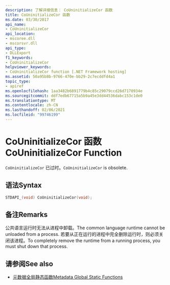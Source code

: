 ```yaml
---
description: 了解详细信息： CoUninitializeCor 函数
title: CoUninitializeCor 函数
ms.date: 03/30/2017
api_name:
- CoUninitializeCor
api_location:
- mscoree.dll
- mscorsvr.dll
api_type:
- DLLExport
f1_keywords:
- CoUninitializeCor
helpviewer_keywords:
- CoUninitializeCor function [.NET Framework hosting]
ms.assetid: 50a95b8b-9766-470e-bb29-2c7ecddfd4a1
topic_type:
- apiref
ms.openlocfilehash: 1aa3482b6891779b4c85c29079ccd26d7170934e
ms.sourcegitcommit: ddf7edb67715a5b9a45e3dd44536dabc153c1de0
ms.translationtype: MT
ms.contentlocale: zh-CN
ms.lasthandoff: 02/06/2021
ms.locfileid: "99746199"
---
```

# <a name="couninitializecor-function"></a><span data-ttu-id="98a7f-103">CoUninitializeCor 函数</span><span class="sxs-lookup"><span data-stu-id="98a7f-103">CoUninitializeCor Function</span></span>

<span data-ttu-id="98a7f-104">`CoUninitializeCor` 已过时。</span><span class="sxs-lookup"><span data-stu-id="98a7f-104">`CoUninitializeCor` is obsolete.</span></span>  
  
## <a name="syntax"></a><span data-ttu-id="98a7f-105">语法</span><span class="sxs-lookup"><span data-stu-id="98a7f-105">Syntax</span></span>  
  
```cpp  
STDAPI_(void) CoUninitializeCor(void);  
```  
  
## <a name="remarks"></a><span data-ttu-id="98a7f-106">备注</span><span class="sxs-lookup"><span data-stu-id="98a7f-106">Remarks</span></span>  

 <span data-ttu-id="98a7f-107">公共语言运行时无法从进程中卸载。</span><span class="sxs-lookup"><span data-stu-id="98a7f-107">The common language runtime cannot be unloaded from a process.</span></span> <span data-ttu-id="98a7f-108">若要从正在运行的进程中完全删除运行时，则必须关闭该进程。</span><span class="sxs-lookup"><span data-stu-id="98a7f-108">To completely remove the runtime from a running process, you must shut down that process.</span></span>  
  
## <a name="see-also"></a><span data-ttu-id="98a7f-109">请参阅</span><span class="sxs-lookup"><span data-stu-id="98a7f-109">See also</span></span>

- [<span data-ttu-id="98a7f-110">元数据全局静态函数</span><span class="sxs-lookup"><span data-stu-id="98a7f-110">Metadata Global Static Functions</span></span>](../metadata/metadata-global-static-functions.md)
